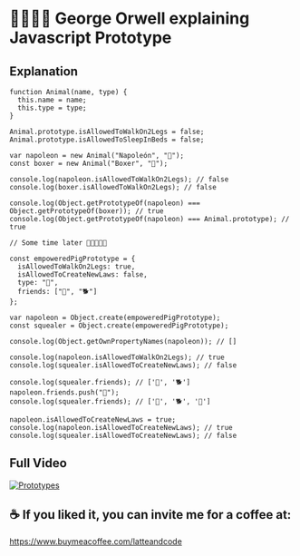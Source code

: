 # 🐖🐂🐄🐓 George Orwell explaining Javascript Prototype

## Explanation

```
function Animal(name, type) {
  this.name = name;
  this.type = type;
}

Animal.prototype.isAllowedToWalkOn2Legs = false;
Animal.prototype.isAllowedToSleepInBeds = false;

var napoleon = new Animal("Napoleón", "🐖");
const boxer = new Animal("Boxer", "🐴");

console.log(napoleon.isAllowedToWalkOn2Legs); // false
console.log(boxer.isAllowedToWalkOn2Legs); // false

console.log(Object.getPrototypeOf(napoleon) === Object.getPrototypeOf(boxer)); // true
console.log(Object.getPrototypeOf(napoleon) === Animal.prototype); // true

// Some time later ✊🏼🐖✊🏼

const empoweredPigPrototype = {
  isAllowedToWalkOn2Legs: true,
  isAllowedToCreateNewLaws: false,
  type: "🐖",
  friends: ["🐖", "🐕"]
};

var napoleon = Object.create(empoweredPigPrototype);
const squealer = Object.create(empoweredPigPrototype);

console.log(Object.getOwnPropertyNames(napoleon)); // []

console.log(napoleon.isAllowedToWalkOn2Legs); // true
console.log(squealer.isAllowedToCreateNewLaws); // false

console.log(squealer.friends); // ['🐖', '🐕']
napoleon.friends.push("🐓");
console.log(squealer.friends); // ['🐖', '🐕', '🐓']

napoleon.isAllowedToCreateNewLaws = true;
console.log(napoleon.isAllowedToCreateNewLaws); // true
console.log(squealer.isAllowedToCreateNewLaws); // false
```

## Full Video

[![Prototypes](https://i9.ytimg.com/vi/YOBlfX1PAPg/mqdefault.jpg?time=1595837460300&sqp=CNiX-vgF&rs=AOn4CLBsx-6ujOiXwKbp-4kcPrA2cqLK4Q)](https://youtu.be/YOBlfX1PAPg)

## ☕️ If you liked it, you can invite me for a coffee at:

https://www.buymeacoffee.com/latteandcode